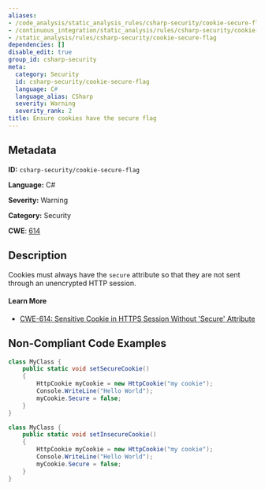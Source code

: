 ```yaml
---
aliases:
- /code_analysis/static_analysis_rules/csharp-security/cookie-secure-flag
- /continuous_integration/static_analysis/rules/csharp-security/cookie-secure-flag
- /static_analysis/rules/csharp-security/cookie-secure-flag
dependencies: []
disable_edit: true
group_id: csharp-security
meta:
  category: Security
  id: csharp-security/cookie-secure-flag
  language: C#
  language_alias: CSharp
  severity: Warning
  severity_rank: 2
title: Ensure cookies have the secure flag
---
```

<!--  SOURCED FROM https://github.com/DataDog/datadog-static-analyzer-rule-docs -->


## Metadata
**ID:** `csharp-security/cookie-secure-flag`

**Language:** C#

**Severity:** Warning

**Category:** Security

**CWE**: [614](https://cwe.mitre.org/data/definitions/614.html)

## Description
Cookies must always have the `secure` attribute so that they are not sent through an unencrypted HTTP session.

#### Learn More

 - [CWE-614: Sensitive Cookie in HTTPS Session Without 'Secure' Attribute](https://cwe.mitre.org/data/definitions/614)

## Non-Compliant Code Examples
```csharp
class MyClass {
    public static void setSecureCookie()
    {
        HttpCookie myCookie = new HttpCookie("my cookie");
        Console.WriteLine("Hello World");
        myCookie.Secure = false;
    }
}

```

```csharp
class MyClass {
    public static void setInsecureCookie()
    {
        HttpCookie myCookie = new HttpCookie("my cookie");
        Console.WriteLine("Hello World");
        myCookie.Secure = false;
    }
}

```
